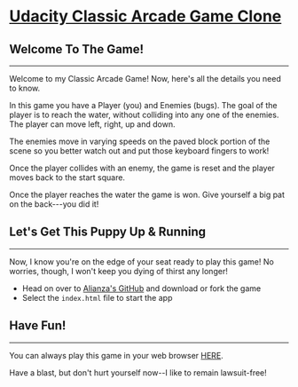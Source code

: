 # [Udacity Classic Arcade Game Clone](https://github.com/udacity/frontend-nanodegree-arcade-game)

## Welcome To The Game!
----------------------------------------------
Welcome to my Classic Arcade Game! Now, here's all the details you need to know.

In this game you have a Player (you) and Enemies (bugs). The goal of the player is to reach the water, without colliding into any one of the enemies. The player can move left, right, up and down.

The enemies move in varying speeds on the paved block portion of the scene so you better watch out and put those keyboard fingers to work!

Once the player collides with an enemy, the game is reset and the player moves back to the start square.

Once the player reaches the water the game is won. Give yourself a big pat on the back---you did it!

## Let's Get This Puppy Up & Running
----------------------------------------------
Now, I know you're on the edge of your seat ready to play this game! No worries, though, I won't keep you dying of thirst any longer!

- Head on over to [Alianza's GitHub](https://github.com/alianza-clyne/classic-arcade-game-clone) and download or fork the game
- Select the ```index.html``` file to start the app

## Have Fun!
----------------------------------------------
You can always play this game in your web browser [HERE](https://alianza-clyne.github.io/FEND-classic-arcade-game-clone/).

Have a blast, but don't hurt yourself now--I like to remain lawsuit-free!
